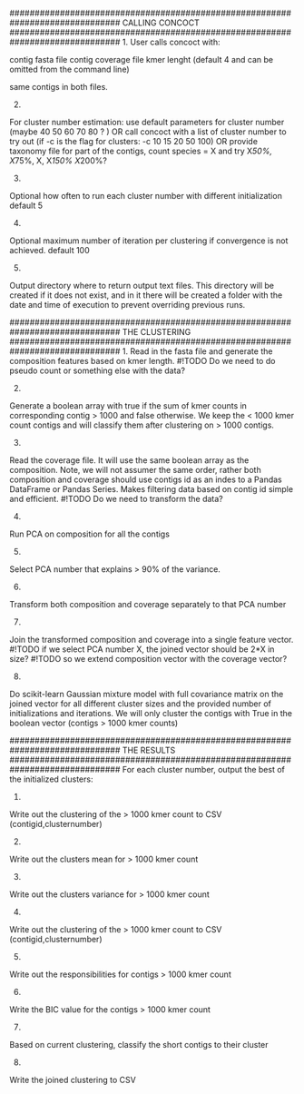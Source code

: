 ##############################################################################
CALLING CONCOCT
##############################################################################
1.
User calls concoct with:

  contig fasta file
  contig coverage file
  kmer lenght (default 4 and can be omitted from the command line)

same contigs in both files.

2.
For cluster number estimation:
  use default parameters for cluster number (maybe 40 50 60 70 80 ? )
OR
  call concoct with a list of cluster number to try out (if -c is the flag for
  clusters: -c 10 15 20 50 100)
OR
  provide taxonomy file for part of the contigs, count species = X and try
  X*50%, X*75%, X, X*150% X*200%?

3.
Optional how often to run each cluster number with different initialization
default 5

4.
Optional maximum number of iteration per clustering if convergence is not
achieved.
default 100

5.
Output directory where to return output text files. This directory will be
created if it does not exist, and in it there will be created a folder with
the date and time of execution to prevent overriding previous runs.

##############################################################################
THE CLUSTERING
##############################################################################
1.
Read in the fasta file and generate the composition features based on kmer
length.
#!TODO Do we need to do pseudo count or something else with the data?

2.
Generate a boolean array with true if the sum of kmer counts in corresponding
contig > 1000 and false otherwise. We keep the < 1000 kmer count contigs and
will classify them after clustering on > 1000 contigs.

3.
Read the coverage file. It will use the same boolean array as the composition.
Note, we will not assumer the same order, rather both composition and coverage
should use contigs id as an indes to a Pandas DataFrame or Pandas Series. Makes
filtering data based on contig id simple and efficient.
#!TODO Do we need to transform the data?

4.
Run PCA on composition for all the contigs

5.
Select PCA number that explains > 90% of the variance.

6.
Transform both composition and coverage separately to that PCA number

7.
Join the transformed composition and coverage into a single feature vector.
#!TODO if we select PCA number X, the joined vector should be 2*X in size?
#!TODO so we extend composition vector with the coverage vector?

8.
Do scikit-learn Gaussian mixture model with full covariance matrix on the
joined vector for all different cluster sizes and the provided number
of initializations and iterations. We will only cluster the contigs with
True in the boolean vector (contigs > 1000 kmer counts)

##############################################################################
THE RESULTS
##############################################################################
For each cluster number, output the best of the initialized clusters:

1.
Write out the clustering of the > 1000 kmer count to CSV (contigid,clusternumber)

2.
Write out the clusters mean for > 1000 kmer count

3.
Write out the clusters variance for > 1000 kmer count

4.
Write out the clustering of the > 1000 kmer count to CSV (contigid,clusternumber)

5.
Write out the responsibilities for contigs > 1000 kmer count

6.
Write the BIC value for the contigs > 1000 kmer count


7.
Based on current clustering, classify the short contigs to their cluster
 
8.
Write the joined clustering to CSV
